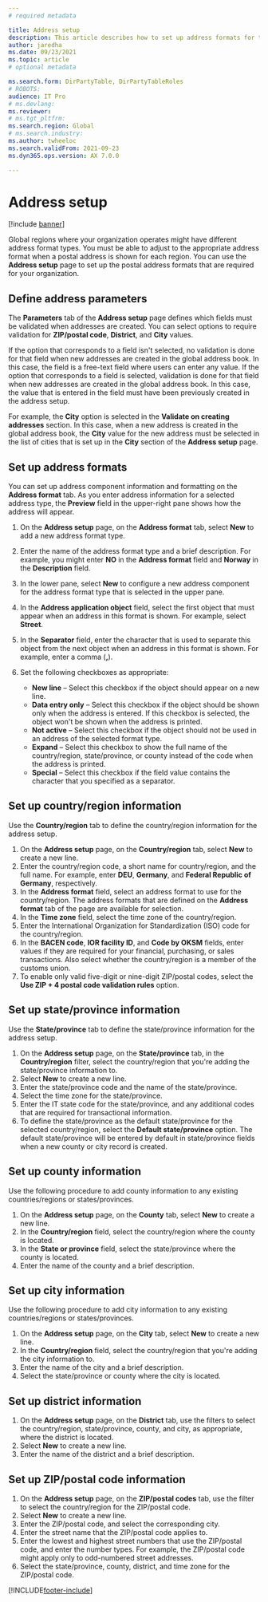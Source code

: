 ```yaml
---
# required metadata

title: Address setup
description: This article describes how to set up address formats for the global address book.
author: jaredha
ms.date: 09/23/2021
ms.topic: article
# optional metadata

ms.search.form: DirPartyTable, DirPartyTableRoles
# ROBOTS: 
audience: IT Pro
# ms.devlang: 
ms.reviewer: 
# ms.tgt_pltfrm: 
ms.search.region: Global
# ms.search.industry: 
ms.author: twheeloc
ms.search.validFrom: 2021-09-23
ms.dyn365.ops.version: AX 7.0.0

---
```


# Address setup

[!include [banner](../../../finance/includes/banner.md)]

Global regions where your organization operates might have different address format types. You must be able to adjust to the appropriate address format when a postal address is shown for each region. You can use the **Address setup** page to set up the postal address formats that are required for your organization.

## Define address parameters

The **Parameters** tab of the **Address setup** page defines which fields must be validated when addresses are created. You can select options to require validation for **ZIP/postal code**, **District**, and **City** values.

If the option that corresponds to a field isn't selected, no validation is done for that field when new addresses are created in the global address book. In this case, the field is a free-text field where users can enter any value. If the option that corresponds to a field is selected, validation is done for that field when new addresses are created in the global address book. In this case, the value that is entered in the field must have been previously created in the address setup.

For example, the **City** option is selected in the **Validate on creating addresses** section. In this case, when a new address is created in the global address book, the **City** value for the new address must be selected in the list of cities that is set up in the **City** section of the **Address setup** page.

## Set up address formats

You can set up address component information and formatting on the **Address format** tab. As you enter address information for a selected address type, the **Preview** field in the upper-right pane shows how the address will appear.

1. On the **Address setup** page, on the **Address format** tab, select **New** to add a new address format type.
2. Enter the name of the address format type and a brief description. For example, you might enter **NO** in the **Address format** field and **Norway** in the **Description** field.
3. In the lower pane, select **New** to configure a new address component for the address format type that is selected in the upper pane.
4. In the **Address application object** field, select the first object that must appear when an address in this format is shown. For example, select **Street**.
5. In the **Separator** field, enter the character that is used to separate this object from the next object when an address in this format is shown. For example, enter a comma (**,**).
6. Set the following checkboxes as appropriate:

    - **New line** – Select this checkbox if the object should appear on a new line.
    - **Data entry only** – Select this checkbox if the object should be shown only when the address is entered. If this checkbox is selected, the object won't be shown when the address is printed.
    - **Not active** – Select this checkbox if the object should not be used in an address of the selected format type.
    - **Expand** – Select this checkbox to show the full name of the country/region, state/province, or county instead of the code when the address is printed.
    - **Special** – Select this checkbox if the field value contains the character that you specified as a separator.

## Set up country/region information

Use the **Country/region** tab to define the country/region information for the address setup.

1. On the **Address setup** page, on the **Country/region** tab, select **New** to create a new line.
2. Enter the country/region code, a short name for country/region, and the full name. For example, enter **DEU**, **Germany**, and **Federal Republic of Germany**, respectively.
3. In the **Address format** field, select an address format to use for the country/region. The address formats that are defined on the **Address format** tab of the page are available for selection. 
4. In the **Time zone** field, select the time zone of the country/region.
5. Enter the International Organization for Standardization (ISO) code for the country/region.
6. In the **BACEN code**, **IOR facility ID**, and **Code by OKSM** fields, enter values if they are required for your financial, purchasing, or sales transactions. Also select whether the country/region is a member of the customs union.
7. To enable only valid five-digit or nine-digit ZIP/postal codes, select the **Use ZIP + 4 postal code validation rules** option.

## Set up state/province information

Use the **State/province** tab to define the state/province information for the address setup.

1. On the **Address setup** page, on the **State/province** tab, in the **Country/region** filter, select the country/region that you're adding the state/province information to.
2. Select **New** to create a new line.
3. Enter the state/province code and the name of the state/province.
4. Select the time zone for the state/province.
5. Enter the IT state code for the state/province, and any additional codes that are required for transactional information.
6. To define the state/province as the default state/province for the selected country/region, select the **Default state/province** option. The default state/province will be entered by default in state/province fields when a new county or city record is created.

## Set up county information

Use the following procedure to add county information to any existing countries/regions or states/provinces.

1. On the **Address setup** page, on the **County** tab, select **New** to create a new line.
2. In the **Country/region** field, select the country/region where the county is located.
3. In the **State or province** field, select the state/province where the county is located.
4. Enter the name of the county and a brief description.

## Set up city information

Use the following procedure to add city information to any existing countries/regions or states/provinces.

1. On the **Address setup** page, on the **City** tab, select **New** to create a new line.
2. In the **Country/region** field, select the country/region that you're adding the city information to.
3. Enter the name of the city and a brief description.
4. Select the state/province or county where the city is located.

## Set up district information

1. On the **Address setup** page, on the **District** tab, use the filters to select the country/region, state/province, county, and city, as appropriate, where the district is located.
2. Select **New** to create a new line.
3. Enter the name of the district and a brief description.

## Set up ZIP/postal code information

1. On the **Address setup** page, on the **ZIP/postal codes** tab, use the filter to select the country/region for the ZIP/postal code.
2. Select **New** to create a new line.
3. Enter the ZIP/postal code, and select the corresponding city.
4. Enter the street name that the ZIP/postal code applies to.
5. Enter the lowest and highest street numbers that use the ZIP/postal code, and enter the number types. For example, the ZIP/postal code might apply only to odd-numbered street addresses.
6. Select the state/province, county, district, and time zone for the ZIP/postal code.

[!INCLUDE[footer-include](../../../includes/footer-banner.md)]
